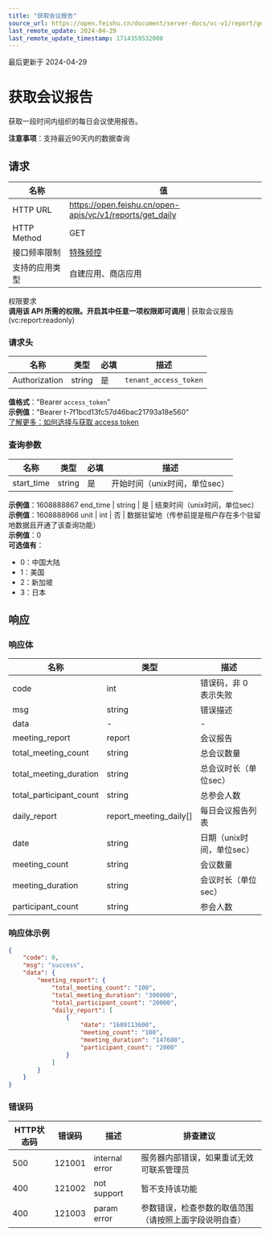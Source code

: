 ```yaml
---
title: "获取会议报告"
source_url: https://open.feishu.cn/document/server-docs/vc-v1/report/get_daily
last_remote_update: 2024-04-29
last_remote_update_timestamp: 1714359532000
---
```

最后更新于 2024-04-29

# 获取会议报告

获取一段时间内组织的每日会议使用报告。

**注意事项**：支持最近90天内的数据查询

## 请求
名称 | 值
---|---
HTTP URL | https://open.feishu.cn/open-apis/vc/v1/reports/get_daily
HTTP Method | GET
接口频率限制 | [特殊频控](https://open.feishu.cn/document/ukTMukTMukTM/uUzN04SN3QjL1cDN)
支持的应用类型 | 自建应用、商店应用
权限要求  
            **调用该 API 所需的权限。开启其中任意一项权限即可调用** | 获取会议报告(vc:report:readonly)

### 请求头

名称 | 类型 | 必填 | 描述
--- | --- | --- | ---
Authorization | string | 是 | `tenant_access_token`  
**值格式**："Bearer `access_token`"  
**示例值**："Bearer t-7f1bcd13fc57d46bac21793a18e560"  
[了解更多：如何选择与获取 access token](https://open.feishu.cn/document/uAjLw4CM/ugTN1YjL4UTN24CO1UjN/trouble-shooting/how-to-choose-which-type-of-token-to-use)

### 查询参数

名称 | 类型 | 必填 | 描述
--- | --- | --- | ---
start_time | string | 是 | 开始时间（unix时间，单位sec）  
**示例值**：1608888867
end_time | string | 是 | 结束时间（unix时间，单位sec）  
**示例值**：1608888966
unit | int | 否 | 数据驻留地（传参前提是租户存在多个驻留地数据且开通了该查询功能）  
**示例值**：0  
**可选值有**：  
- 0：中国大陆  
- 1：美国  
- 2：新加坡  
- 3：日本

## 响应

### 响应体

名称 | 类型 | 描述
--- | --- | ---
code | int | 错误码，非 0 表示失败
msg | string | 错误描述
data | \- | \-
meeting_report | report | 会议报告
total_meeting_count | string | 总会议数量
total_meeting_duration | string | 总会议时长（单位sec）
total_participant_count | string | 总参会人数
daily_report | report_meeting_daily\[\] | 每日会议报告列表
date | string | 日期（unix时间，单位sec）
meeting_count | string | 会议数量
meeting_duration | string | 会议时长（单位sec）
participant_count | string | 参会人数

### 响应体示例
```json
{
    "code": 0,
    "msg": "success",
    "data": {
        "meeting_report": {
            "total_meeting_count": "100",
            "total_meeting_duration": "300000",
            "total_participant_count": "20000",
            "daily_report": [
                {
                    "date": "1609113600",
                    "meeting_count": "100",
                    "meeting_duration": "147680",
                    "participant_count": "2000"
                }
            ]
        }
    }
}
```

### 错误码

HTTP状态码 | 错误码 | 描述 | 排查建议
--- | --- | --- | ---
500 | 121001 | internal error | 服务器内部错误，如果重试无效可联系管理员
400 | 121002 | not support | 暂不支持该功能
400 | 121003 | param error | 参数错误，检查参数的取值范围（请按照上面字段说明自查）
